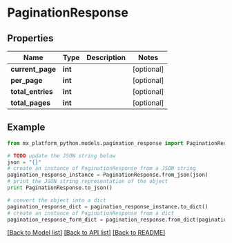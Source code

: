 # PaginationResponse


## Properties
Name | Type | Description | Notes
------------ | ------------- | ------------- | -------------
**current_page** | **int** |  | [optional] 
**per_page** | **int** |  | [optional] 
**total_entries** | **int** |  | [optional] 
**total_pages** | **int** |  | [optional] 

## Example

```python
from mx_platform_python.models.pagination_response import PaginationResponse

# TODO update the JSON string below
json = "{}"
# create an instance of PaginationResponse from a JSON string
pagination_response_instance = PaginationResponse.from_json(json)
# print the JSON string representation of the object
print PaginationResponse.to_json()

# convert the object into a dict
pagination_response_dict = pagination_response_instance.to_dict()
# create an instance of PaginationResponse from a dict
pagination_response_form_dict = pagination_response.from_dict(pagination_response_dict)
```
[[Back to Model list]](../README.md#documentation-for-models) [[Back to API list]](../README.md#documentation-for-api-endpoints) [[Back to README]](../README.md)


